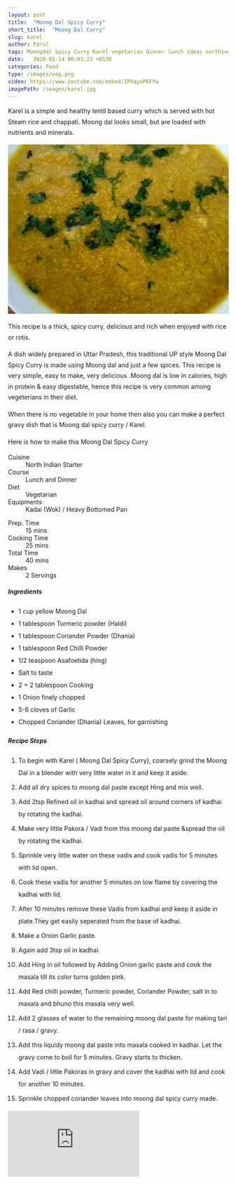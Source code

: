 ```yaml
---
layout: post
title:  "Moong Dal Spicy Curry"
short_title:  "Moong Dal Curry"
slug: karel
author: Parul
tags: Moongdal Spicy Curry Karel vegetarian dinner lunch ideas northindian novegetable recipe healthy tasty yummy food mompresso foodyindianmom roti paratha rice thali gravy homestyle food uttarpradeshfood
date:   2020-02-14 00:01:23 +0530
categories: Food
type: /images/veg.png
video: https://www.youtube.com/embed/IPhqyoPKFYw
imagePath: /images/karel.jpg
---
```

<p class="text-justify" style="line-height: 175%;">
Karel is a simple and healthy lentil based curry which is served with hot Steam rice and chappati. Moong dal looks small, but are loaded with nutrients and minerals.
</p>

<div class="row">
    <div class="col-md-12"><img src="../images/karel.jpg" alt="" class="rounded img-fluid mb-2"></div>
</div>

<p class="text-justify" style="line-height: 175%;">
This recipe is a thick, spicy curry, delicious and rich when enjoyed with rice or rotis.
</p>

<p class="text-justify" style="line-height: 175%;">
A dish widely prepared in Uttar Pradesh, this traditional UP style Moong Dal Spicy Curry is made using Moong dal and just a few spices. This recipe is very simple, easy to make, very delicious .Moong dal is low in calories, high in protein & easy digestable, hence this recipe is very common among vegeterians in their diet.
</p>

<p class="text-justify" style="line-height: 175%;">
When there is no vegetable in your home then also you can make a perfect gravy dish that is Moong dal spicy curry / Karel.
</p>

<p class="text-justify" style="line-height: 175%;">
Here is how to make this Moong Dal Spicy Curry
</p>

<div class="row">
    <div class="col-md-6">
        <dl class="row">
            <dt class="col-sm-4">Cuisine</dt><dd class="col-sm-7">North Indian Starter</dd>
            <dt class="col-sm-4">Course</dt><dd class="col-sm-7">Lunch and Dinner</dd>
            <dt class="col-sm-4">Diet</dt><dd class="col-sm-7">Vegetarian</dd>
            <dt class="col-sm-4">Equipments</dt><dd class="col-sm-7">Kadai (Wok) / Heavy Bottomed Pan</dd>
        </dl>
    </div>
    <div class="col-md-6">
        <dl class="row">
            <dt class="col-sm-5">Prep. Time</dt><dd class="col-sm-7">15 mins</dd>
            <dt class="col-sm-5">Cooking Time</dt><dd class="col-sm-7">25 mins</dd>
            <dt class="col-sm-5">Total Time</dt><dd class="col-sm-7">40 mins</dd>
            <dt class="col-sm-5">Makes</dt><dd class="col-sm-7">2 Servings</dd>
        </dl>
    </div>
</div>

<div class="recipe-section-divider"></div>
<div class="row" id="ingredients">
    <div class="col-md-12"><h5 class="font-weight-bold">Ingredients</h5></div>
</div>    
<div class="row">
    <div class="col-md-12">
        <ul style="line-height: 200%">
            <li>1 cup yellow Moong Dal</li>
            <li>1 tablespoon Turmeric powder (Haldi)</li>
            <li>1 tablespoon Coriander Powder (Dhania)</li>
            <li>1 tablespoon Red Chilli Powder</li>
            <li>1/2 teaspoon Asafoetida (hing)</li>
            <li>Salt to taste</li>
            <li>2 + 2 tablespoon Cooking</li>
            <li>1 Onion finely chopped</li>
            <li>5-6 cloves of Garlic</li>
            <li>Chopped Coriander (Dhania) Leaves, for garnishing</li>
        </ul>
    </div>
</div>
<div class="recipe-section-divider"></div>
<div class="row" id="recipe">
    <div class="col-md-12"><h5 class="font-weight-bold">Recipe Steps</h5></div>
</div>
<div class="row">
    <div class="col-md-12">
        <ol class="text-justify" style="line-height: 200%">
            <li style="margin-bottom:5px;">To begin with Karel ( Moong Dal Spicy Curry), coarsely grind the Moong Dal in a blender with very little water in it and keep it aside.</li>
            <li style="margin-bottom:5px;">Add all dry spices to moong dal paste except Hing and mix well.</li>
            <li style="margin-bottom:5px;">Add 2tsp Refined oil in kadhai and spread oil around corners of kadhai by rotating the kadhai.</li>
            <li style="margin-bottom:5px;">Make very little Pakora / Vadi from this moong dal paste &spread the oil by rotating the kadhai.</li>
            <li style="margin-bottom:5px;">Sprinkle very little water on these vadis and cook vadis for 5 minutes with lid open.</li>
            <li style="margin-bottom:5px;">Cook these vadis for another 5 minutes on low flame by covering the kadhai with lid.</li>
            <li style="margin-bottom:5px;">After 10 minutes remove these Vadis from kadhai and keep it aside in plate.They get easily  seperated from the base of kadhai.</li>
            <li style="margin-bottom:5px;">Make a Onion Garlic paste.</li>
            <li style="margin-bottom:5px;">Again add 3tsp oil in kadhai.</li>
            <li style="margin-bottom:5px;">Add Hing in oil followed by Adding Onion garlic paste and cook the masala till its color turns golden pink.</li>
            <li style="margin-bottom:5px;">Add Red chilli powder, Turmeric powder, Coriander Powder, salt in to masala and bhuno this masala very well.</li>
            <li style="margin-bottom:5px;">Add 2 glasses of water to the remaining moong dal paste for making tari / rasa / gravy.</li>
            <li style="margin-bottom:5px;">Add this liquidy moong dal paste into masala cooked in kadhai. Let the gravy come to boil for 5 minutes. Gravy starts to thicken.</li>
            <li style="margin-bottom:5px;">Add Vadi / little Pakoras in  gravy and cover the kadhai with lid and cook for another 10 minutes.</li>
            <li style="margin-bottom:5px;">Sprinkle chopped coriander leaves into moong dal spicy curry made.</li>
        </ol>
    </div>
</div>
<div class="row" id="video">
    <div class="col-md-12">
        <div class="embed-responsive embed-responsive-16by9">
            <iframe src="https://www.youtube.com/embed/IPhqyoPKFYw" frameborder="0" allow="accelerometer; autoplay; encrypted-media; gyroscope; picture-in-picture" allowfullscreen></iframe>
        </div>
    </div>
</div>
<br>